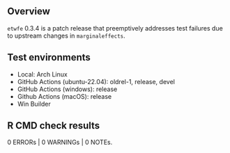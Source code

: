 ## Overview

`etwfe` 0.3.4 is a patch release that preemptively addresses test failures due
to upstream changes in `marginaleffects`.

## Test environments

* Local: Arch Linux
* GitHub Actions (ubuntu-22.04): oldrel-1, release, devel
* GitHub Actions (windows): release
* Github Actions (macOS): release
* Win Builder

## R CMD check results

0 ERRORs | 0 WARNINGs | 0 NOTEs.